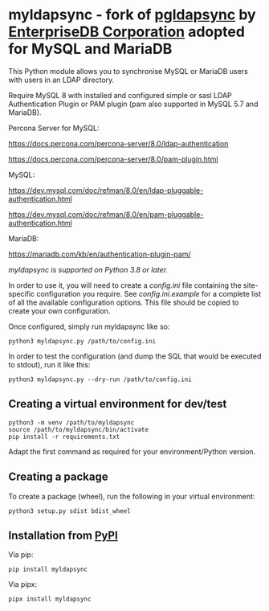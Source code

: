 # myldapsync - fork of [pgldapsync](https://github.com/EnterpriseDB/pgldapsync) by [EnterpriseDB Corporation](https://www.enterprisedb.com/) adopted for MySQL and MariaDB

This Python module allows you to synchronise MySQL or MariaDB users
with users in an LDAP directory.

Require MySQL 8 with installed and configured simple or sasl LDAP Authentication Plugin or PAM plugin (pam also supported in MySQL 5.7 and MariaDB).

Percona Server for MySQL:

https://docs.percona.com/percona-server/8.0/ldap-authentication

https://docs.percona.com/percona-server/8.0/pam-plugin.html

MySQL:

https://dev.mysql.com/doc/refman/8.0/en/ldap-pluggable-authentication.html

https://dev.mysql.com/doc/refman/8.0/en/pam-pluggable-authentication.html

MariaDB:

https://mariadb.com/kb/en/authentication-plugin-pam/

*myldapsync is supported on Python 3.8 or later.*

In order to use it, you will need to create a _config.ini_ 
file containing the site-specific configuration you require. 
See _config.ini.example_ for a complete list of all the 
available configuration options. This file should be copied to
create your own configuration.

Once configured, simply run myldapsync like so:

    python3 myldapsync.py /path/to/config.ini
    
In order to test the configuration (and dump the SQL that would
be executed to stdout), run it like this:

    python3 myldapsync.py --dry-run /path/to/config.ini

## Creating a virtual environment for dev/test

    python3 -m venv /path/to/myldapsync
    source /path/to/myldapsync/bin/activate
    pip install -r requirements.txt
    
Adapt the first command as required for your environment/Python
version.

## Creating a package

To create a package (wheel), run the following in your virtual 
environment:

    python3 setup.py sdist bdist_wheel

## Installation from [PyPI](https://pypi.org/project/myldapsync/)

Via pip:
```
pip install myldapsync
```
Via pipx:
```
pipx install myldapsync
```
